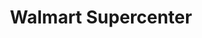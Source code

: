 ---
title: "Walmart Supercenter"
url: /jacksonville/walmart-supercenter-beach-boulevard/
shop: supermarket
---